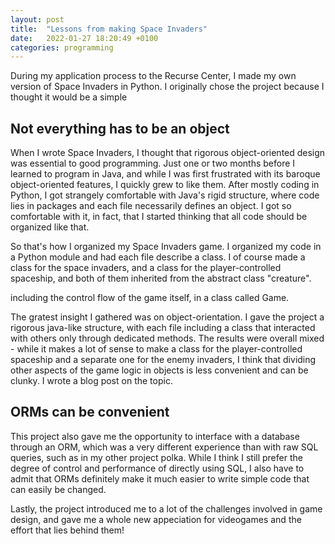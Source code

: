 ```yaml
---
layout: post
title:  "Lessons from making Space Invaders"
date:   2022-01-27 18:20:49 +0100
categories: programming 
---
```


During my application process to the Recurse Center, I made my own version of Space Invaders in Python. I originally chose the project because I thought it would be a simple 

## Not everything has to be an object

When I wrote Space Invaders, I thought that rigorous object-oriented design was essential to good programming. Just one or two months before I learned to program in Java, and while I was first frustrated with its baroque object-oriented features, I quickly grew to like them. After mostly coding in Python, I got strangely comfortable with Java's rigid structure, where code lies in packages and each file necessarily defines an object. I got so comfortable with it, in fact, that I started thinking that all code should be organized like that.

So that's how I organized my Space Invaders game. I organized my code in a Python module and had each file describe a class. I of course made a class for the space invaders, and a class for the player-controlled spaceship, and both of them inherited from the abstract class "creature". 

 including the control flow of the game itself, in a class called Game. 

The gratest insight I gathered was on object-orientation. I gave the project a rigorous java-like structure, with each file including a class that interacted with others only through dedicated methods. The results were overall mixed - while it makes a lot of sense to make a class for the player-controlled spaceship and a separate one for the enemy invaders, I think that dividing other aspects of the game logic in objects is less convenient and can be clunky. I wrote a blog post on the topic.

## ORMs can be convenient

This project also gave me the opportunity to interface with a database through an ORM, which was a very different experience than with raw SQL queries, such as in my other project polka. While I think I still prefer the degree of control and performance of directly using SQL, I also have to admit that ORMs definitely make it much easier to write simple code that can easily be changed.

Lastly, the project introduced me to a lot of the challenges involved in game design, and gave me a whole new appeciation for videogames and the effort that lies behind them!
